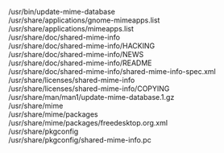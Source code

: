 /usr/bin/update-mime-database  
/usr/share/applications/gnome-mimeapps.list  
/usr/share/applications/mimeapps.list  
/usr/share/doc/shared-mime-info  
/usr/share/doc/shared-mime-info/HACKING  
/usr/share/doc/shared-mime-info/NEWS  
/usr/share/doc/shared-mime-info/README  
/usr/share/doc/shared-mime-info/shared-mime-info-spec.xml  
/usr/share/licenses/shared-mime-info  
/usr/share/licenses/shared-mime-info/COPYING  
/usr/share/man/man1/update-mime-database.1.gz  
/usr/share/mime  
/usr/share/mime/packages  
/usr/share/mime/packages/freedesktop.org.xml  
/usr/share/pkgconfig  
/usr/share/pkgconfig/shared-mime-info.pc  
